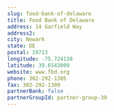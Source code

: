 ```yaml
---
slug: food-bank-of-delaware
title: Food Bank of Delaware
address: 14 Garfield Way
address2: 
city: Newark
state: DE
postal: 19713
longitude: -75.724138
latitude: 39.6543009
website: www.fbd.org
phone: 302-292-1305
fax: 302-292-1309
partnerBank: false
partnerGroupId: partner-group-39
---
```

